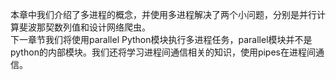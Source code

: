 本章中我们介绍了多进程的概念，并使用多进程解决了两个小问题，分别是并行计算斐波那契数列值和设计网络爬虫。   
下一章节我们将使用parallel Python模块执行多进程任务，parallel模块并不是python的内部模块。我们还将学习进程间通信相关的知识，使用pipes在进程间通信。   
